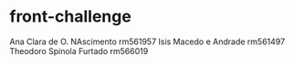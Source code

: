 # front-challenge
Ana Clara de O. NAscimento rm561957
Isis Macedo e Andrade rm561497  
Theodoro Spinola Furtado rm566019
